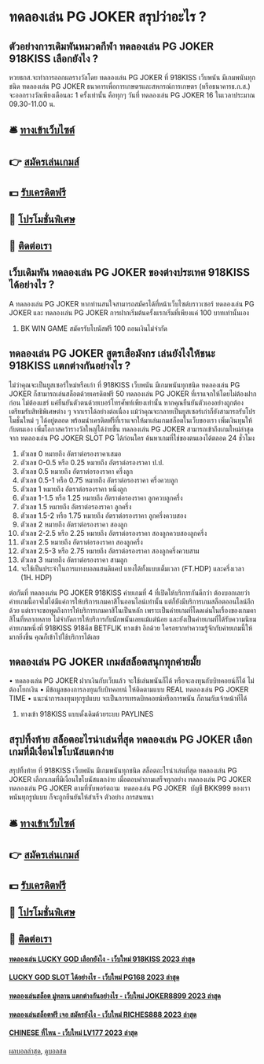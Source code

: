 # ทดลองเล่น PG JOKER สรุปว่าอะไร ?
## ตัวอย่างการเดิมพันหมวดกีฬา ทดลองเล่น PG JOKER 918KISS เลือกยังไง ?
หวยธกส.จะทำการออกผลรางวัลโดย ทดลองเล่น PG JOKER ที่ 918KISS เว็บพนัน มีเกมพนันทุกชนิด ทดลองเล่น PG JOKER ธนาคารเพื่อการเกษตรและสหกรณ์การเกษตร (หรือธนาคารธ.ก.ส.) จะออกรางวัลเพียงเดือนละ 1 ครั้งเท่านั้น คือทุกๆ วันที่ ทดลองเล่น PG JOKER 16 ในเวลาประมาณ 09.30-11.00 น.

## 🛎 [ทางเข้าเว็บไซต์](https://bit.ly/3SdLNi2)
## 👉 [สมัครเล่นเกมส์](https://bit.ly/3SdLNi2)
## 💵 [รับเครดิตฟรี](https://bit.ly/3dyRKHj)
## 👑 [โปรโมชั่นพิเศษ](https://bit.ly/3dyRKHj)
## 📱 [ติดต่อเรา](https://bit.ly/3dyRKHj)

## เว็บเดิมพัน ทดลองเล่น PG JOKER ของต่างประเทศ 918KISS ได้อย่างไร ?
A ทดลองเล่น PG JOKER หากท่านสนใจสามารถสมัครได้ที่หน้าเว็บไซต์บราวเซอร์ ทดลองเล่น PG JOKER และ ทดลองเล่น PG JOKER การฝากเริ่มต้นครั้งแรกเริ่มที่เพียงแค่ 100 บาทเท่านั้นเอง
1. BK WIN GAME สมัครรับโบนัสฟรี 100 ถอนเงินไม่จำกัด

## ทดลองเล่น PG JOKER สูตรเสือมังกร เล่นยังไงให้ชนะ 918KISS แตกต่างกันอย่างไร ?
ไม่ว่าคุณจะเป็นยูสเซอร์ใหม่หรือเก่า ที่ 918KISS เว็บพนัน มีเกมพนันทุกชนิด ทดลองเล่น PG JOKER ก็สามารถเล่นสล็อตด้วยเครดิตฟรี 50 ทดลองเล่น PG JOKER ที่เราแจกให้โดยไม่ต้องฝากก่อน ไม่ต้องแชร์ แค่ยืนยันตัวตนด้วยเบอร์โทรศัพท์เพียงเท่านั้น หากคุณยืนยันตัวเองอย่างถูกต้อง เตรียมรับสิทธิพิเศษต่าง ๆ จากเราได้อย่างต่อเนื่อง แม้ว่าคุณจะกลายเป็นยูสเซอร์เก่าก็ยังสามารถรับโปรโมชั่นใหม่ ๆ ได้อยู่ตลอด พร้อมนำเครดิตฟรีที่เราแจกให้มาเล่นเกมสล็อตในเว็บของเรา เพิ่มเงินทุนให้กับตนเอง เพิ่มโอกาสคว้ารางวัลใหญ่ได้ง่ายขึ้น ทดลองเล่น PG JOKER สามารถเข้าถึงเกมใหม่ล่าสุดจาก ทดลองเล่น PG JOKER SLOT PG ได้ก่อนใคร ค้นหาเกมที่ใช่ของตนเองได้ตลอด 24 ชั่วโมง
1. ตัวเลข 0 หมายถึง อัตราต่อรองราคาเสมอ
2. ตัวเลข 0-0.5 หรือ 0.25 หมายถึง อัตราต่อรองราคา ป.ป.
3. ตัวเลข 0.5 หมายถึง อัตราต่อรองราคา ครึ่งลูก
4. ตัวเลข 0.5-1 หรือ 0.75 หมายถึง อัตราต่อรองราคา ครึ่งควบลูก
5. ตัวเลข 1 หมายถึง อัตราต่อรองราคา หนึ่งลูก
6. ตัวเลข 1-1.5 หรือ 1.25 หมายถึง อัตราต่อรองราคา ลูกควบลูกครึ่ง
7. ตัวเลข 1.5 หมายถึง อัตราต่อรองราคา ลูกครึ่ง
8. ตัวเลข 1.5-2 หรือ 1.75 หมายถึง อัตราต่อรองราคา ลูกครึ่งควบสอง
9. ตัวเลข 2 หมายถึง อัตราต่อรองราคา สองลูก
10. ตัวเลข 2-2.5 หรือ 2.25 หมายถึง อัตราต่อรองราคา สองลูกควบสองลูกครึ่ง
11. ตัวเลข 2.5 หมายถึง อัตราต่อรองราคา สองลูกครึ่ง
12. ตัวเลข 2.5-3 หรือ 2.75 หมายถึง อัตราต่อรองราคา สองลูกครึ่งควบสาม
13. ตัวเลข 3 หมายถึง อัตราต่อรองราคา สามลูก
14. จะใช้เป็นประจำในการแทงบอลแฮนดิแคป แทงได้ทั้งแบบเต็มเวลา (FT.HDP) และครึ่งเวลา (1H. HDP)

ต่อกันที่ ทดลองเล่น PG JOKER 918KISS ค่ายเกมที่ 4 ที่เปิดให้บริการกันดีกว่า ต้องบอกเลยว่า ค่ายเกมนี้อาจไม่ได้มีแค่การให้บริการเกมคาสิโนออนไลน์เท่านั้น แต่ก็ยังมีบริการเกมสล็อตออนไลน์อีกด้วย แต่เราจะขอพูดถึงการให้บริการเกมคาสิโนเป็นหลัก เพราะเป็นค่ายเกมที่โดดเด่นในเรื่องของเกมคาสิโนที่หลากหลาย ไม่จำกัดการให้บริการกับนักพนันเลยแม้แต่น้อย และยังเป็นค่ายเกมที่ได้รับความนิยมค่ายเกมหนึ่งที่ 918KISS 918คีส BETFLIK ทางเข้า อีกด้วย ใครอยากทำความรู้จักกับค่ายเกมนี้ให้มากยิ่งขึ้น คุณก็เข้าไปใช้บริการได้เลย

## ทดลองเล่น PG JOKER เกมส์สล็อตสนุกทุกค่ายมั้ย
• ทดลองเล่น PG JOKER ฝากเงินกับเว็บแล้ว จะใช้เล่นพนันก็ได้ หรือจะลงทุนกับบิทคอยน์ก็ได้ ไม่ต้องโยกเงิน
• มีข้อมูลของการลงทุนกับบิทคอยน์ ให้ติดตามแบบ REAL ทดลองเล่น PG JOKER TIME
• แนะนำการลงทุนทุกรูปแบบ จะเป็นการเทรดบิทคอยน์หรือการพนัน ก็ถามกับเจ้าหน้าที่ได้
1. ทางเข้า 918KISS แบบดั้งเดิมด้วยระบบ PAYLINES

## สรุปทิ้งท้าย สล็อตอะไรน่าเล่นที่สุด ทดลองเล่น PG JOKER เลือกเกมที่มีเงื่อนไขโบนัสแตกง่าย
สรุปทิ้งท้าย ที่ 918KISS เว็บพนัน มีเกมพนันทุกชนิด สล็อตอะไรน่าเล่นที่สุด ทดลองเล่น PG JOKER เลือกเกมที่มีเงื่อนไขโบนัสแตกง่าย เมื่อตอบคำถามเสร็จทุกอย่าง ทดลองเล่น PG JOKER ทดลองเล่น PG JOKER ตามที่ซับพอร์ตถาม  ทดลองเล่น PG JOKER  บัญชี BKK999 ของเรา พนันทุกรูปแบบ ก็จะถูกยืนยันให้สำเร็จ
ตัวอย่าง การสนทนา

## 🛎 [ทางเข้าเว็บไซต์](https://bit.ly/3SdLNi2)
## 👉 [สมัครเล่นเกมส์](https://bit.ly/3SdLNi2)
## 💵 [รับเครดิตฟรี](https://bit.ly/3dyRKHj)
## 👑 [โปรโมชั่นพิเศษ](https://bit.ly/3dyRKHj)
## 📱 [ติดต่อเรา](https://bit.ly/3dyRKHj)

#### [ทดลองเล่น LUCKY GOD เลือกยังไง - เว็บใหม่ 918KISS 2023 ล่าสุด](https://atom.io/themes/ทดลองเล่น%20lucky%20god%20เลือกยังไง%20-%20เว็บใหม่%20918kiss%202023%20ล่าสุด)
#### [LUCKY GOD SLOT ได้อย่างไร - เว็บใหม่ PG168 2023 ล่าสุด](https://atom.io/themes/lucky%20god%20slot%20ได้อย่างไร%20-%20เว็บใหม่%20pg168%202023%20ล่าสุด)
#### [ทดลองเล่นสล็อต มู่หลาน แตกต่างกันอย่างไร - เว็บใหม่ JOKER8899 2023 ล่าสุด](https://atom.io/themes/ทดลองเล่นสล็อต%20มู่หลาน%20แตกต่างกันอย่างไร%20-%20เว็บใหม่%20joker8899%202023%20ล่าสุด)
#### [ทดลองเล่นสล็อตฟรี เจอ สมัครยังไง - เว็บใหม่ RICHES888 2023 ล่าสุด](https://atom.io/themes/ทดลองเล่นสล็อตฟรี%20เจอ%20สมัครยังไง%20-%20เว็บใหม่%20riches888%202023%20ล่าสุด)
#### [CHINESE ที่ไหน - เว็บใหม่ LV177 2023 ล่าสุด](https://atom.io/themes/chinese%20ที่ไหน%20-%20เว็บใหม่%20lv177%202023%20ล่าสุด)

[ผลบอลล่าสุด](https://siamsport.tv "ผลบอลล่าสุด"), [ดูบอลสด](https://siamsport.tv/ดูบอลสด "ดูบอลสด")